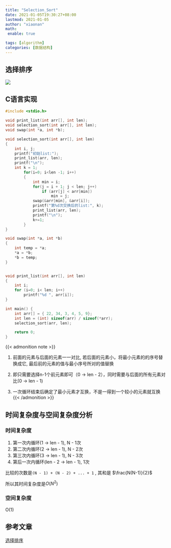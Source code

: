 ```yaml
---
title: "Selection_Sort"
date: 2021-01-05T19:30:27+08:00
lastmod: 2021-01-05
author: "xiaonan"
math:
 enable: true

tags: [algorithm]
categories: [数据结构]
---
```


## 选择排序

![](https://img.fengqigang.cn//img/selectionSort.gif)

## C语言实现

```c
#include <stdio.h>

void print_list(int arr[], int len);
void selection_sort(int arr[], int len);
void swap(int *a, int *b);

void selection_sort(int arr[], int len)
{
	int i, j;
	printf("初始list:");
	print_list(arr, len);
	printf("\n");
	int k = 1;
		for(i=0; i<len -1; i++)
		{
			int min = i;
			for(j = i + 1; j < len; j++)
				if (arr[j] < arr[min])
					min = j;
			swap(&arr[min], &arr[i]);
			printf("第%d次交换后的list:", k);
			print_list(arr, len);
			printf("\n");
			k+=1;
		}
}

void swap(int *a, int *b)
{
	int temp = *a;
	*a = *b;
	*b = temp;
}


void print_list(int arr[], int len)
{
	int i;
	for (i=0; i< len; i++)
		printf("%d ", arr[i]);
}

int main() {
	int arr[] = { 22, 34, 3, 4, 5, 9};
	int len = (int) sizeof(arr) / sizeof(*arr);
	selection_sort(arr, len);

	return 0;
}
```
{{< admonition note >}}
1. 前面的元素与后面的元素一一对比, 若后面的元素小，将最小元素的的序号替换成它, 最后前的元素的值与最小序号所对的值替换

2. 即只需要选择n-1个前元素即可（0 -> len - 2），同时需要与后面的所有元素对比(0 -> len - 1)

3. 一次循环结束后确定了最小元素才互换，不是一得到一个较小的元素就互换
{{< /admonition >}}
 
 ## 时间复杂度与空间复杂度分析

 ### 时间复杂度

1. 第一次内循环(1 -> len - 1), N - 1次
2. 第二次内循环(2 -> len - 1), N - 2次
3. 第三次内循环(3 -> len - 1), N - 3次
3. 第后一次内循环(len - 2 -> len - 1), 1次

比较的次数是`(N - 1) + (N - 2) + ... + 1` , 其和是 $\frac{N(N-1)}{2}$

所以其时间复杂度是$O(N^2)$


 ### 空间复杂度

 O(1)

 ## 参考文章

 [选择排序](https://www.runoob.com/w3cnote/selection-sort.html)
